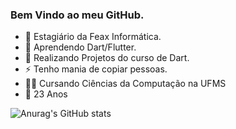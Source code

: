 ### Bem Vindo ao meu GitHub.



- 🔭 Estagiário da Feax Informática.
- 🌱 Aprendendo Dart/Flutter.
- 👯 Realizando Projetos do curso de Dart.
- ⚡ Tenho mania de copiar pessoas.
- 👨‍🎓 Cursando Ciências da Computação na UFMS
- 👦 23 Anos

![Anurag's GitHub stats](https://github-readme-stats.vercel.app/api?username=LuizAntonioDassan&show_icons=true&theme=merko)



